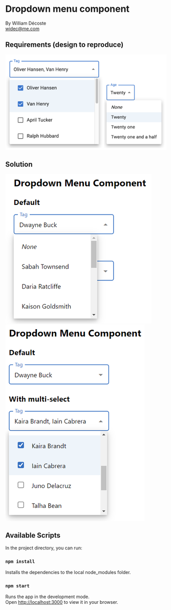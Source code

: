 # Dropdown menu component

By William Décoste \
<widec@me.com>

## Requirements (design to reproduce)

![Requirements](./screenshots/requirements.png)

## Solution

![Solution default](./screenshots/solution_default.png)
![Solution multi-select](./screenshots/solution_multiselect.png)

## Available Scripts

In the project directory, you can run:

### `npm install`

Installs the dependencies to the local node_modules folder.

### `npm start`

Runs the app in the development mode.\
Open [http://localhost:3000](http://localhost:3000) to view it in your browser.

